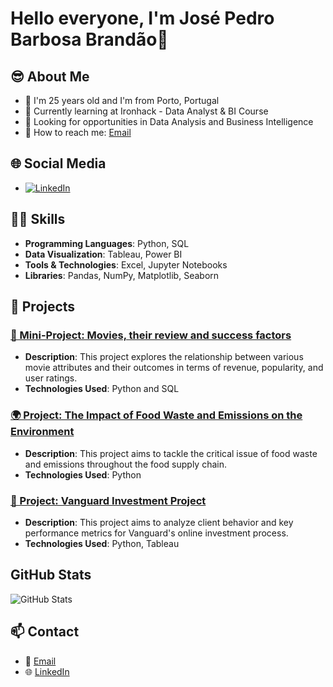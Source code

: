 # Hello everyone, I'm José Pedro Barbosa Brandão👋


## 😎 About Me
- 🏡 I'm 25 years old and I'm from Porto, Portugal
- 🌱 Currently learning at Ironhack - Data Analyst & BI Course
- 💼 Looking for opportunities in Data Analysis and Business Intelligence
- 📧 How to reach me: [Email](mailto:jpbb1337@gmail.com)


## 🌐 Social Media
- [![LinkedIn](https://img.shields.io/badge/LinkedIn-Connect-blue)](https://www.linkedin.com/in/jos%C3%A9-pedro-barbosa-brand%C3%A3o-663a172b6/)


## 🧑‍💼 Skills
- **Programming Languages**: Python, SQL
- **Data Visualization**: Tableau, Power BI
- **Tools & Technologies**: Excel, Jupyter Notebooks
- **Libraries**: Pandas, NumPy, Matplotlib, Seaborn





## 📝 Projects
### [🎥 Mini-Project: Movies, their review and success factors](https://github.com/jpbb15/mp_movies_sql)
- **Description**: This project explores the relationship between various movie attributes and their outcomes in terms of revenue, popularity, and user ratings.
- **Technologies Used**: Python and SQL

### [🌍 Project: The Impact of Food Waste and Emissions on the Environment](https://github.com/jpbb15/Food-Waste-and-Sustainability)
- **Description**: This project aims to tackle the critical issue of food waste and emissions throughout the food supply chain.
- **Technologies Used**: Python

### [🏦 Project: Vanguard Investment Project](https://github.com/jpbb15/Vanguard-EDA)
- **Description**: This project aims to analyze client behavior and key performance metrics for Vanguard's online investment process.
- **Technologies Used**: Python, Tableau


## GitHub Stats
![GitHub Stats](https://github-readme-stats.vercel.app/api?username=jpbb15&show_icons=true&theme=radical)


## 📫 Contact
- 📧 [Email](mailto:jpbb1337@gmail.com)
- 🌐 [LinkedIn](https://www.linkedin.com/in/jos%C3%A9-pedro-barbosa-brand%C3%A3o-663a172b6/)
